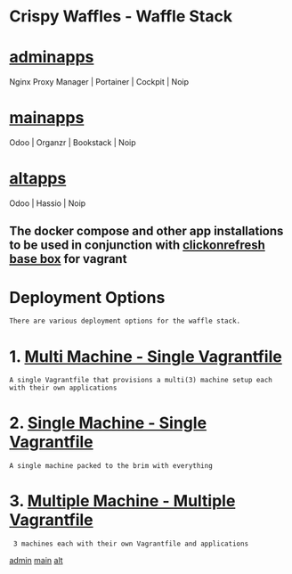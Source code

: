 # Crispy Waffles - Waffle Stack

# [adminapps](https://github.com/Crispy-Waffles/Crispy-Waffles/tree/admin-apps)
Nginx Proxy Manager | Portainer | Cockpit | Noip

# [mainapps](https://github.com/Crispy-Waffles/Crispy-Waffles/tree/main-apps)
Odoo | Organzr | Bookstack | Noip

# [altapps](https://github.com/Crispy-Waffles/Crispy-Waffles/tree/alt-apps)
Odoo | Hassio | Noip

## The docker compose and other app installations to be used in conjunction with [clickonrefresh base box](https://app.vagrantup.com/clickonrefresh/boxes/clickonrefresh-ubuntu20.04) for vagrant

# Deployment Options
    There are various deployment options for the waffle stack.

# 1. [Multi Machine - Single Vagrantfile](https://github.com/Crispy-Waffles/Crispy-Waffles/tree/crispy-waffles/multi-machine)
    A single Vagrantfile that provisions a multi(3) machine setup each with their own applications

# 2. [Single Machine - Single Vagrantfile](https://github.com/Crispy-Waffles/Crispy-Waffles/tree/crispy-waffles/single-machine)
    A single machine packed to the brim with everything

# 3. [Multiple Machine - Multiple Vagrantfile](https://github.com/Crispy-Waffles/Crispy-Waffles/tree/crispy-waffles)
     3 machines each with their own Vagrantfile and applications
   [admin](https://github.com/Crispy-Waffles/Crispy-Waffles/tree/crispy-waffles/adminapps)
   [main](https://github.com/Crispy-Waffles/Crispy-Waffles/tree/crispy-waffles/mainapps)
   [alt](https://github.com/Crispy-Waffles/Crispy-Waffles/tree/crispy-waffles/altapps)
 
